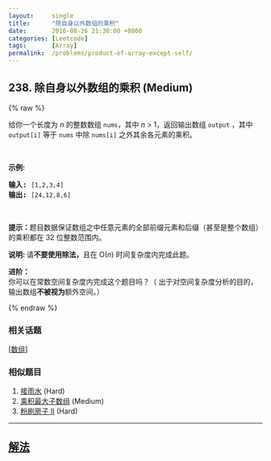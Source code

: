 ```yaml
---
layout:     single
title:      "除自身以外数组的乘积"
date:       2016-08-26 21:30:00 +0800
categories: [Leetcode]
tags:       [Array]
permalink:  /problems/product-of-array-except-self/
---
```


## 238. 除自身以外数组的乘积 (Medium)

{% raw %}

<p>给你一个长度为&nbsp;<em>n</em>&nbsp;的整数数组&nbsp;<code>nums</code>，其中&nbsp;<em>n</em> &gt; 1，返回输出数组&nbsp;<code>output</code>&nbsp;，其中 <code>output[i]</code>&nbsp;等于&nbsp;<code>nums</code>&nbsp;中除&nbsp;<code>nums[i]</code>&nbsp;之外其余各元素的乘积。</p>

<p>&nbsp;</p>

<p><strong>示例:</strong></p>

<pre><strong>输入:</strong> <code>[1,2,3,4]</code>
<strong>输出:</strong> <code>[24,12,8,6]</code></pre>

<p>&nbsp;</p>

<p><strong>提示：</strong>题目数据保证数组之中任意元素的全部前缀元素和后缀（甚至是整个数组）的乘积都在 32 位整数范围内。</p>

<p><strong>说明: </strong>请<strong>不要使用除法，</strong>且在&nbsp;O(<em>n</em>) 时间复杂度内完成此题。</p>

<p><strong>进阶：</strong><br>
你可以在常数空间复杂度内完成这个题目吗？（ 出于对空间复杂度分析的目的，输出数组<strong>不被视为</strong>额外空间。）</p>

{% endraw %}

### 相关话题
  [[数组](https://github.com/openset/leetcode/tree/master/tag/array/README.md)]

### 相似题目
  1. [接雨水](/problems/trapping-rain-water) (Hard)
  1. [乘积最大子数组](/problems/maximum-product-subarray) (Medium)
  1. [粉刷房子 II](/problems/paint-house-ii) (Hard)

---

## [解法](https://github.com/openset/leetcode/tree/master/problems/product-of-array-except-self)

